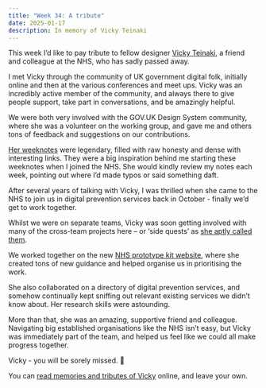 ```yaml
---
title: "Week 34: A tribute"
date: 2025-01-17
description: In memory of Vicky Teinaki
---
```


This week I’d like to pay tribute to fellow designer [Vicky Teinaki](http://vickyteinaki.com), a friend and colleague at the NHS, who has sadly passed away.

I met Vicky through the community of UK government digital folk, initially online and then at the various conferences and meet ups. Vicky was an incredibly active member of the community, and always there to give people support, take part in conversations, and be amazingly helpful.

We were both very involved with the GOV.UK Design System community, where she was a volunteer on the working group, and gave me and others tons of feedback and suggestions on our contributions.

[Her weeknotes](https://medium.vickyteinaki.com/list/weeknotes-b51e1736a091) were legendary, filled with raw honesty and dense with interesting links. They were a big inspiration behind me starting these weeknotes when I joined the NHS. She would kindly review my notes each week, pointing out where I’d made typos or said something daft.

After several years of talking with Vicky, I was thrilled when she came to the NHS to join us in digital prevention services back in October - finally we’d get to work together.

Whilst we were on separate teams, Vicky was soon getting involved with many of the cross-team projects here – or ‘side quests’ as [she aptly called them](https://medium.vickyteinaki.com/values-a-weeknote-starting-4-november-2024-f2d5b894b44e#77da).

We worked together on the new [NHS prototype kit website](https://prototype-kit.service-manual.nhs.uk), where she created tons of new guidance and helped organise us in prioritising the work.

She also collaborated on a directory of digital prevention services, and somehow continually kept sniffing out relevant existing services we didn’t know about. Her research skills were astounding.

More than that, she was an amazing, supportive friend and colleague. Navigating big established organisations like the NHS isn’t easy, but Vicky was immediately part of the team, and helped us feel like we could all make progress together.

Vicky - you will be sorely missed. 💙

You can [read memories and tributes of Vicky](https://vickyteinaki.muchloved.com/) online, and leave your own.
